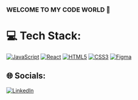 ### WELCOME TO MY CODE WORLD 👋

# 💻 Tech Stack:
[![JavaScript](https://img.shields.io/badge/JavaScript-8A2BE2)](https://github.com/MagdalenaTyminska)
[![React](https://img.shields.io/badge/React-8A2BE2)](https://github.com/MagdalenaTyminska)
[![HTML5](https://img.shields.io/badge/HTML5-8A2BE2)](https://github.com/MagdalenaTyminska)
[![CSS3](https://img.shields.io/badge/CSS3-8A2BE2)](https://github.com/MagdalenaTyminska)
[![Figma](https://img.shields.io/badge/Figma-8A2BE2)](https://github.com/MagdalenaTyminska)

## 🌐 Socials:
[![LinkedIn](https://img.shields.io/badge/LinkedIn-%230077B5.svg?logo=linkedin&logoColor=white)](https://www.linkedin.com/in/mtyminska/) 
<!--
**MagdalenaTyminska/MagdalenaTyminska** is a ✨ _special_ ✨ repository because its `README.md` (this file) appears on your GitHub profile.

Here are some ideas to get you started:

- 🔭 I’m currently working on ...
- 🌱 I’m currently learning ...
- 👯 I’m looking to collaborate on ...
- 🤔 I’m looking for help with ...
- 💬 Ask me about ...
- 📫 How to reach me: ...
- 😄 Pronouns: ...
- ⚡ Fun fact: ...
-->

